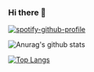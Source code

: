 ### Hi there 👋
[![spotify-github-profile](https://spotify-github-profile.vercel.app/api/view?uid=12179610825&cover_image=true&theme=novatorem)](https://spotify-github-profile.vercel.app/api/view?uid=12179610825&redirect=true)

![Anurag's github stats](https://github-readme-stats.vercel.app/api?username=kehwhyn&show_icons=true&hide=issues&layout=compact&theme=radical&count_private=true)

[![Top Langs](https://github-readme-stats.vercel.app/api/top-langs/?username=kehwhyn&layout=compact&theme=radical&count_private=true)](https://github.com/anuraghazra/github-readme-stats)

<!--![](https://komarev.com/ghpvc/?username=kehwhyn&color=ff69b4)-->

<!--
**kehwhyn/kehwhyn** is a ✨ _special_ ✨ repository because its `README.md` (this file) appears on your GitHub profile.

Here are some ideas to get you started:

- 🔭 I’m currently working on ...
- 🌱 I’m currently learning ...
- 👯 I’m looking to collaborate on ...
- 🤔 I’m looking for help with ...
- 💬 Ask me about ...
- 📫 How to reach me: ...
- 😄 Pronouns: ...
- ⚡ Fun fact: ...
-->
